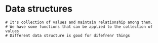 # Data structures

    # It's collection of values and maintain relationship among them.
    # We have some functions that can be applied to the collection of values
    # Different data structure is good for difefrenr things
